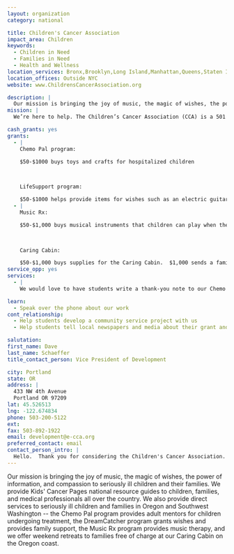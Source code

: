 ```yaml
---
layout: organization
category: national

title: Children's Cancer Association
impact_area: Children
keywords: 
  - Children in Need
  - Families in Need
  - Health and Wellness
location_services: Bronx,Brooklyn,Long Island,Manhattan,Queens,Staten Island,Greater New York,Outside NYC
location_offices: Outside NYC
website: www.ChildrensCancerAssociation.org

description: |
  Our mission is bringing the joy of music, the magic of wishes, the power of information, and compassion to seriously ill children and their families.  We provide Kids' Cancer Pages national resource guides to children, families, and medical professionals all over the country.  We also provide direct services to seriously ill children and families in Oregon and Southwest Washington -- the Chemo Pal program provides adult mentors for children undergoing treatment, the DreamCatcher program grants wishes and provides family support, the Music Rx program provides music therapy, and we offer weekend retreats to families free of charge at our Caring Cabin on the Oregon coast.
mission: |
  We’re here to help. The Children’s Cancer Association (CCA) is a 501 (c)(3) nonprofit organization that was established in loving memory of five-year-old Alexandra Ellis </about_cca/about_alex.html> who courageously fought cancer for two and half years before she died on May 7, 1995. In the year of Alexandra’s death, CCA was born. Since then, CCA has worked to offer award-winning programs </resources_and_programs/>, along with information, advocacy and support that help enrich the quality of life for seriously ill children and their families.

cash_grants: yes
grants: 
  - |
    Chemo Pal program:

    $50-$1000 buys toys and crafts for hospitalized children

    

    LifeSupport program:

    $50-$1000 helps provide items for wishes such as an electric guitar, plane tickets to visit with relatives, or a home remodel.
  - |
    Music Rx:

    $50-$1,000 buys musical instruments that children can play when they are in the hospital.

    

    Caring Cabin:

    $50-$1,000 buys supplies for the Caring Cabin.  $1,000 sends a family to the Cabin for a week.
service_opp: yes
services: 
  - |
    We would love to have students write a thank-you note to our Chemo Pal mentors and other volunteers.

learn: 
  - Speak over the phone about our work
cont_relationship: 
  - Help students develop a community service project with us
  - Help students tell local newspapers and media about their grant and/or project with us

salutation: 
first_name: Dave
last_name: Schaeffer
title_contact_person: Vice President of Development

city: Portland
state: OR
address: |
  433 NW 4th Avenue  
  Portland OR 97209
lat: 45.526513
lng: -122.674834
phone: 503-200-5122
ext: 
fax: 503-892-1922
email: development@e-cca.org
preferred_contact: email
contact_person_intro: |
  Hello.  Thank you for considering the Children's Cancer Association.  I have worked with CCA for over five years, and my job is to help raise money to pay for our programs that brighten the lives of seriously ill children and their families.  We were thrilled to receive our first grant through the Common Cents program.
---
```

Our mission is bringing the joy of music, the magic of wishes, the power of information, and compassion to seriously ill children and their families.  We provide Kids' Cancer Pages national resource guides to children, families, and medical professionals all over the country.  We also provide direct services to seriously ill children and families in Oregon and Southwest Washington -- the Chemo Pal program provides adult mentors for children undergoing treatment, the DreamCatcher program grants wishes and provides family support, the Music Rx program provides music therapy, and we offer weekend retreats to families free of charge at our Caring Cabin on the Oregon coast.